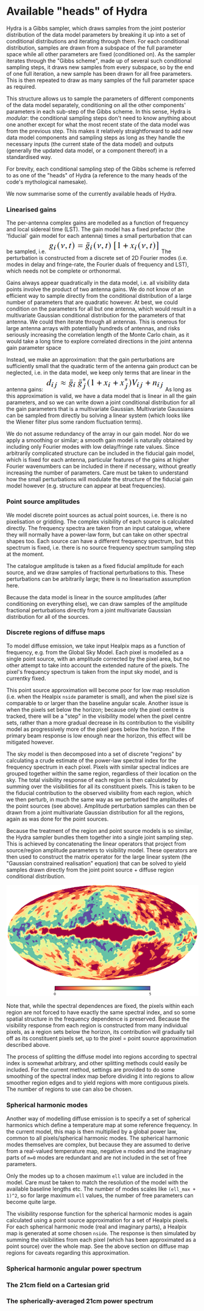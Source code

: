 # Available "heads" of Hydra
Hydra is a Gibbs sampler, which draws samples from the joint posterior distribution of the data model parameters by breaking it up into a set of conditional distributions and iterating through them. For each conditional distribution, samples are drawn from a subspace of the full parameter space while all other parameters are fixed (conditioned on). As the sampler iterates through the "Gibbs scheme", made up of several such conditional sampling steps, it draws new samples from every subspace, so by the end of one full iteration, a new sample has been drawn for all free parameters. This is then repeated to draw as many samples of the full parameter space as required.

This structure allows us to sample the parameters of different components of the data model separately, conditioning on all the other components' parameters in each sub-step of the Gibbs scheme. In this sense, Hydra is _modular_: the conditional sampling steps don't need to know anything about one another except for what the most recent state of the data model was from the previous step. This makes it relatively straightforward to add new data model components and sampling steps as long as they handle the necessary inputs (the current state of the data model) and outputs (generally the updated data model, or a component thereof) in a standardised way.

For brevity, each conditional sampling step of the Gibbs scheme is referred to as one of the "heads" of Hydra (a reference to the many heads of the code's mythological namesake).

We now summarise some of the currently available heads of Hydra.

### Linearised gains
The per-antenna complex gains are modelled as a function of frequency and local sidereal time (LST). The gain model has a fixed prefactor (the 'fiducial' gain model for each antenna) times a small perturbation that can be sampled, i.e. 
![Gain model, split into a fiducial part times a perturbation](eqn_linearised_gain.png "Gain model, split into a fiducial part times a perturbation")
The perturbation is constructed from a discrete set of 2D Fourier modes (i.e. modes in delay and fringe-rate, the Fourier duals of frequency and LST), which needs not be complete or orthonormal.

Gains always appear quadratically in the data model, i.e. all visibility data points involve the product of two antenna gains. We do not know of an efficient way to sample directly from the conditional distribution of a large number of parameters that are quadratic however. At best, we could condition on the parameters for all but one antenna, which would result in a multivariate Gaussian conditional distribution for the parameters of that antenna. We could then iterate through all antennas. This is onerous for large antenna arrays with potentially hundreds of antennas, and risks seriously increasing the correlation length of the Monte Carlo chain, as it would take a long time to explore correlated directions in the joint antenna gain parameter space

Instead, we make an approximation: that the gain perturbations are sufficiently small that the quadratic term of the antenna gain product can be neglected, i.e. in the data model, we keep only terms that are linear in the antenna gains:
![Visibility equation with a linearised gain model](eqn_linearised_gain2.png "Visibility equation with a linearised gain model")
As long as this approximation is valid, we have a data model that is linear in all the gain parameters, and so we can write down a joint conditional distribution for all the gain parameters that is a multivariate Gaussian. Multivariate Gaussians can be sampled from directly bu solving a linear system (which looks like the Wiener filter plus some random fluctuation terms).

We do not assume redundancy of the array in our gain model. Nor do we apply a smoothing or similar; a smooth gain model is naturally obtained by including only Fourier modes with low delay/fringe rate values. Since arbitrarily complicated structure can be included in the fiducial gain model, which is fixed for each antenna, particular features of the gains at higher Fourier wavenumbers can be included in there if necessary, without greatly increasing the number of parameters. Care must be taken to understand how the small perturbations will modulate the structure of the fiducial gain model however (e.g. structure can appear at beat frequencies).

### Point source amplitudes
We model discrete point sources as actual point sources, i.e. there is no pixelisation or gridding. The complex visibility of each source is calculated directly. The frequency spectra are taken from an input catalogue, where they will normally have a power-law form, but can take on other spectral shapes too. Each source can have a different frequency spectrum, but this spectrum is fixed, i.e. there is no source frequency spectrum sampling step at the moment.

The catalogue amplitude is taken as a fixed fiducial amplitude for each source, and we draw samples of fractional perturbations to this. These perturbations can be arbitrarily large; there is no linearisation assumption here.

Because the data model is linear in the source amplitudes (after conditioning on everything else), we can draw samples of the amplitude fractional perturbations directly from a joint multivariate Gaussian distribution for all of the sources.

### Discrete regions of diffuse maps
To model diffuse emission, we take input Healpix maps as a function of frequency, e.g. from the Global Sky Model. Each pixel is modelled as a single point source, with an amplitude corrected by the pixel area, but no other attempt to take into account the extended nature of the pixels. The pixel's frequency spectrum is taken from the input sky model, and is currentky fixed.

This point source approximation will become poor for low map resolution (i.e. when the Healpix `nside` parameter is small), and when the pixel size is comparable to or larger than the baseline angular scale. Another issue is when the pixels set below the horizon; because only the pixel centre is tracked, there will be a "step" in the visibility model when the pixel centre sets, rather than a more gradual decrease in its contribution to the visibility model as progressively more of the pixel goes below the horizon. If the primary beam response is low enough near the horizon, this effect will be mitigated however.

The sky model is then decomposed into a set of discrete "regions" by calculating a crude estimate of the power-law spectral index for the frequency spectrum in each pixel. Pixels with similar spectral indices are grouped together within the same region, regardless of their location on the sky. The total visibility response of each region is then calculated by summing over the visibilities for all its constituent pixels. This is taken to be the fiducial contribution to the observed visibility from each region, which we then perturb, in much the same way as we perturbed the amplitudes of the point sources (see above). Amplitude perturbation samples can then be drawn from a joint multivariate Gaussian distribution for all the regions, again as was done for the point sources.

Because the treatment of the region and point source models is so similar, the Hydra sampler bundles them together into a single joint sampling step. This is achieved by concatenating the linear operators that project from source/region amplitude parameters to visibility model. These operators are then used to construct the matrix operator for the large linear system (the "Gaussian constrained realisation" equation) that can be solved to yield samples drawn directly from the joint point source + diffuse region conditional distribution.

![Diffuse regions identified in a global sky model](diffuse_regions.png "Diffuse regions identified in a global sky model")

Note that, while the spectral dependences are fixed, the pixels within each region are not forced to have exactly the same spectral index, and so some spatial structure in the frequency dependence is preserved. Because the visibility response from each region is constructed from many individual pixels, as a region sets below the horizon, its contribution will gradually tail off as its constituent pixels set, up to the pixel = point source approximation described above.

The process of splitting the diffuse model into regions according to spectral index is somewhat arbitrary, and other splitting methods could easily be included. For the current method, settings are provided to do some smoothing of the spectral index map before dividing it into regions to allow smoother region edges and to yield regions with more contiguous pixels. The number of regions to use can also be chosen.

### Spherical harmonic modes
Another way of modelling diffuse emission is to specify a set of spherical harmonics which define a temperature map at some reference frequency. In the current model, this map is then multiplied by a global power law, common to all pixels/spherical harmonic modes. The spherical harmonic modes themselves are complex, but because they are assumed to derive from a real-valued temperature map, negative `m` modes and the imaginary parts of `m=0` modes are redundant and are not included in the set of free parameters.

Only the modes up to a chosen maximum `ell` value are included in the model. Care must be taken to match the resolution of the model with the available baseline lengths etc. The number of modes scales like `(ell_max + 1)^2`, so for large maximum `ell` values, the number of free parameters can become quite large.

The visibility response function for the spherical harmonic modes is again calculated using a point source approximation for a set of Healpix pixels. For each spherical harmonic mode (real and imaginary parts), a Healpix map is generated at some chosen `nside`. The response is then simulated by summing the visibilities from each pixel (which has been approximated as a point source) over the whole map. See the above section on diffuse map regions for caveats regarding this approximation.

### Spherical harmonic angular power spectrum


### The 21cm field on a Cartesian grid


### The spherically-averaged 21cm power spectrum
